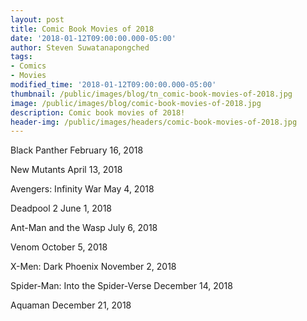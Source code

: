 ```yaml
---
layout: post
title: Comic Book Movies of 2018
date: '2018-01-12T09:00:00.000-05:00'
author: Steven Suwatanapongched
tags:
- Comics
- Movies
modified_time: '2018-01-12T09:00:00.000-05:00'
thumbnail: /public/images/blog/tn_comic-book-movies-of-2018.jpg
image: /public/images/blog/comic-book-movies-of-2018.jpg
description: Comic book movies of 2018!
header-img: /public/images/headers/comic-book-movies-of-2018.jpg
---
```


Black Panther
February 16, 2018

New Mutants
April 13, 2018

Avengers: Infinity War
May 4, 2018

Deadpool 2
June 1, 2018

Ant-Man and the Wasp
July 6, 2018

Venom
October 5, 2018

X-Men: Dark Phoenix
November 2, 2018

Spider-Man: Into the Spider-Verse
December 14, 2018

Aquaman
December 21, 2018
